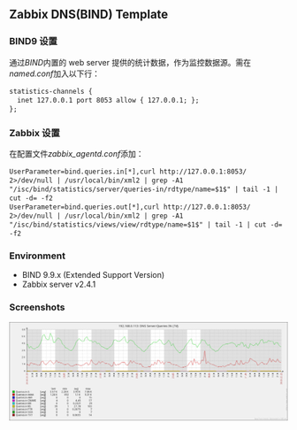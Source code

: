 Zabbix DNS(BIND) Template
-------------------------

### BIND9 设置

通过*BIND*内置的 web server 提供的统计数据，作为监控数据源。需在*named.conf*加入以下行：

```
statistics-channels {
  inet 127.0.0.1 port 8053 allow { 127.0.0.1; };
};
```

### Zabbix 设置
在配置文件*zabbix_agentd.conf*添加：

```
UserParameter=bind.queries.in[*],curl http://127.0.0.1:8053/ 2>/dev/null | /usr/local/bin/xml2 | grep -A1 "/isc/bind/statistics/server/queries-in/rdtype/name=$1$" | tail -1 | cut -d= -f2
UserParameter=bind.queries.out[*],curl http://127.0.0.1:8053/ 2>/dev/null | /usr/local/bin/xml2 | grep -A1 "/isc/bind/statistics/views/view/rdtype/name=$1$" | tail -1 | cut -d= -f2
```

### Environment

 - BIND 9.9.x (Extended Support Version)
 - Zabbix server v2.4.1

### Screenshots
![Screenshot](img/zbx-dns-screenshot.png)

